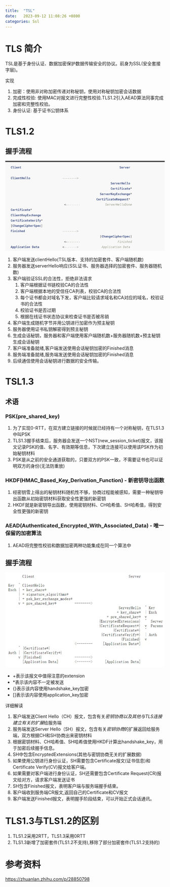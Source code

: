```yaml
---
title:  "TSL"
date:   2023-09-12 11:08:26 +0800
categories: Ssl
---
```

# TLS 简介
TSL是基于身份认证、数据加密保护数据传输安全的协议。前身为SSL(安全套接字层)。

实现
1. 加密：使用非对称加密传递对称秘钥，使用对称秘钥加密会话数据
2. 完成性校验: 使用MAC对报文进行完整性校验.TLS1.2引入AEAD算法同事完成加密和完整性校验。
3. 身份认证: 基于证书公钥体系

# TLS1.2
## 握手流程
![](/assets/img/tls1-2-shake.png)
1. 	客户端发送clientHello(TSL版本、支持的加密套件、客户端随机数)
2. 	服务器发送serverHello响应(SSL证书、服务器选择的加密套件、服务器随机数)
3. 	客户端验证SSL的合法性，拒绝非法请求
    1. 客户端根据证书链校验CA的合法性
    2. 客户端根据本地的受信任CA列表，校验CA的合法性
    3. 每个证书都会对域名下发，客户端比较请求域名和CA对应的域名，校验证书的合法性
    4. 校验证书是否过期
    5. 根据在线证书状态协议来检查证书是否被吊销
4. 	客户端生成随机字节并用公钥进行加密作为预主秘钥
5. 	服务器使用证书私钥解密得到预主秘钥
6.	生成会话秘钥，服务器和客户端使用客户端随机数+服务器随机数+预主秘钥生成会话秘钥
7.	客户端准备就绪,客户端发送使用会话秘钥加密的Finished消息
8.	服务端准备就绪,服务端发送使用会话秘钥加密的Finished消息
9.	后续通信使用会话秘钥进行数据的安全传输。


# TSL1.3
## 术语
### PSK(pre_shared_key)
1. 为了实现0-RTT，在双方建立链接的时候就已经持有一个对称秘钥，在TLS1.3中叫PSK
2. TLS1.3握手结束后，服务器会发送一个NST(new_session_ticket)报文，该报文记录PSK的值、名字、有效期等信息，下次建立连接可以使用该PSK作为初始秘钥材料
3. PSK是从之前的安全通道获取的，只要双方的PSK一致，不需要证书也可以证明双方的身份(无法防重放)

### HKDF(HMAC_Based_Key_Derivation_Function) - 新密钥导出函数
1. 经密钥雪上得出的秘钥材料随机性不够，协商过程能被感知，需要一种秘钥导出函数从初始密钥材料获取安全性更强的新密钥
2. HKDF就是新密钥导出函数，使用密钥材料、CH哈希值、SH哈希值，得到安全性更强的新密钥

### AEAD(Authenticated_Encrypted_With_Associated_Data) - 唯一保留的加密算法
1. AEAD将完整性校验和数据加密两种功能集成在同一个算法中

## 握手流程
![](/assets/img/tls1-3-shake-1.webp)
* +表示该报文中值得注意的extension
* *表示该内容不一定被发送
* {}表示该内容使用handshake_key加密
* []表示该内容使用application_key加密

详细解读
1. 客户端发送Client Hello（CH）报文，包含有关*密钥协商以及其他与TLS连接建立有关的扩展*给服务端
2. 服务端发送Server Hello（SH）报文，包含有关*密钥协商*的扩展返回给服务端，双方根据CH和SH协商出来密钥材料
3. 根据密钥材料、CH哈希值、SH哈希值使用HKDF计算出handshake_key，用于加密后续握手信息。
4. SH中包含EncryptedExtensions(其他与密钥协商无关的扩展数据)
5. 如果使用公钥进行身份认证，SH需要包含Certificate报文(证书信息)和Certificate Verify(CV)报文给客户端。
6. 如果需要对客户端进行身份认证，SH还需要包含Certificate Request(CR)报文给对方，请求客户端发送证书
7. SH包含Finished报文，表明客户端与服务端握手结束。
8. 客户端收到服务端CR报文,返回自己的Certificate和CV报文
9. 客户端发送Finished报文，表明握手阶段结束，可以开始正式会话通讯。

# TLS1.3与TLS1.2的区别
1. TLS1.2采用2RTT，TLS1.3采用0RTT
2. TLS1.3新增了加密套件(TLS1.2不支持),移除了部分加密套件(TLS1.2支持的)

# 参考资料
https://zhuanlan.zhihu.com/p/28850798